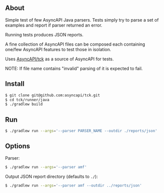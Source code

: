 ## About

Simple test of few AsyncAPI Java parsers. Tests simply try to parse a set of examples and report if parser returned an error.

Running tests produces JSON reports.

A fine collection of AsyncAPI files can be composed each containing one/few AsyncAPI features to test those in isolation.

Uses [AsyncAPI/tck](https://github.com/asyncapi/tck/tree/master/tests/asyncapi-2.0) as a source of AsyncAPI for tests.

NOTE: If file name contains "invalid" parsing of it is expected to fail.

## Install

```sh
$ git clone git@github.com:asyncapi/tck.git
$ cd tck/runner/java
$ ./gradlew build
```

## Run

```sh
$ ./gradlew run --args='--parser PARSER_NAME --outdir ./reports/json'
```

## Options

Parser:
```sh
$ ./gradlew run --args='--parser amf'
```

Output JSON report directory (defaults to `./`):
```sh
$ ./gradlew run --args='--parser amf --outdir ../reports/json'
```
